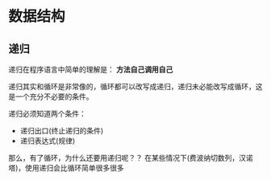 # 数据结构
## 递归
递归在程序语⾔中简单的理解是： **⽅法⾃⼰调⽤⾃⼰**

递归其实和循环是⾮常像的，循环都可以改写成递归，递归未必能改写成循环，这是⼀个充分不必要的条件。

递归必须知道两个条件：
- 递归出⼝(终⽌递归的条件)
- 递归表达式(规律)

那么，有了循环，为什么还要⽤递归呢？？ 在某些情况下(费波纳切数列，汉诺塔)，使⽤递归会⽐循环简单很多很多
